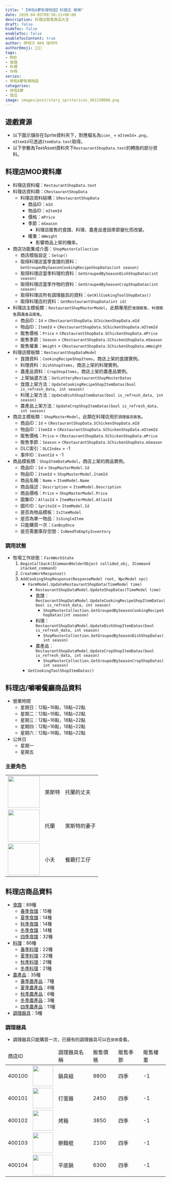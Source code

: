 ```yaml
---
title: "【哆啦A夢牧場物語】料理店 嚼嚼"
date: 2020-04-05T09:50:21+08:00
description: 料理店販售商品大全
draft: false
hideToc: false
enableToc: false
enableTocContent: true
author: 伊琉沙 AKA 哇咔咔
authorEmoji: 👩🏿‍🚀
tags: 
- MOD
- 食譜
- 料理
- 作物
series:
- 哆啦A夢牧場物語
categories:
- 哆啦A夢
- 商店
image: images/post/story_sprite/icon_301230000.png
---
```

## 遊戲資源
+ 以下圖示儲存在Sprite資料夾下，對應檔名為`icon_` + `mItemId`+`.png`，`mItemId`可透過`ItemData.text`取得。
+ 以下參數為TextAsset資料夾下`RestaurantShopData.text`的轉換的部分資料。

## 料理店MOD資料庫
+ 料理店資料檔：`RestaurantShopData.text`
+ 料理店資料類：`CRestaurantShopData`
    + 料理店資料結構：`SRestaurantShopData`
        + 商品ID：`mId`
        + 物品ID：`mItemId`
        + 價格：`mPrice`
        + 季節：`mSeason`
            + 料理店販售的食譜、料理、農產品會因季節變化而改變。
        + 權重：`mWeight`
            + 影響商品上架的機率。
+ 商店功能集成介面：`ShopMasterCollection`
    + 商店模版設定：`Setup()`
    + 取得料理店當季食譜的資料：`GetGroupedBySeasonCookingRecipeShopDatas(int season)`
    + 取得料理店當季料理的資料：`GetGroupedBySeasonDishShopDatas(int season)`
    + 取得料理店當季作物的資料：`GetGroupedBySeasonCropShopDatas(int season)`
    + 取得料理店所有調理器具的資料：`GetAllCookingToolShopDatas()`
    + 取得料理店的資料：`GetRestaurantShopData(int id)`
+ 料理店主模板類：`RestaurantShopMasterModel`，此類專用於`食譜販售`、`料理販售`與`農產品販售`。
    + 商品ID：`Id` = `CRestaurantShopData.SChickenShopData.mId`
    + 物品ID：`ItemId` = `CRestaurantShopData.SChickenShopData.mItemId`
    + 販售價格：`Price` = `CRestaurantShopData.SChickenShopData.mPrice`
    + 販售季節：`Season` = `CRestaurantShopData.SChickenShopData.mSeason`
    + 販售權重：`Weight` = `CRestaurantShopData.SChickenShopData.mWeight`
+ 料理店模板類：`RestaurantShopDataModel`
    + 食譜資料：`CookingRecipeShopItems`，商店上架的食譜實例。
    + 料理資料：`DishShopItems`，商店上架的料理實例。
    + 農產品資料：`CropShopItems`，商店上架的農產品實例。
    + 上架抽選方法：`GetLotteryRestaurantShopMasterDatas`
    + 食譜上架方法：`UpdateCookingRecipeShopItemDatas(bool is_refresh_data, int season)`
    + 料理上架方法：`UpdateDishShopItemDatas(bool is_refresh_data, int season)`
    + 農產品上架方法：`UpdateCropShopItemDatas(bool is_refresh_data, int season)`
+ 商店主模板類：`ShopMasterModel`，此類在料理店用於`調理器具販售`。
    + 商品ID：`Id` = `CRestaurantShopData.SChickenShopData.mId`
    + 物品ID：`ItemId` = `CRestaurantShopData.SChickenShopData.mItemId`
    + 販售價格：`Price` = `CRestaurantShopData.SChickenShopData.mPrice`
    + 販售季節：`Season` = `CRestaurantShopData.SChickenShopData.mSeason`
    + DLC索引：`DLCIndex` = -1
    + 事件ID：`EventId` = -1
+ 商品模板類：`ShopItemDataModel`，商店上架的商品實例。
    + 商品ID：`Id` = `ShopMasterModel.Id`
    + 物品ID：`ItemId` = `ShopMasterModel.ItemId`
    + 商品名稱：`Name` = `ItemModel.Name`
    + 商品描述：`Description` = `ItemModel.Description`
    + 商品價格：`Price` = `ShopMasterModel.Price`
    + 圖集ID：`AtlasId` = `ItemMasterModel.AtlasId`
    + 圖片ID：`SpriteId` = `ItemModel.Id`
    + 是否為物品模板：`IsItemModel`
    + 是否為單一物品：`IsSingleItem`
    + 只能購買一次：`CanBuyOnce`
    + 是否需要庫存空間：`IsNeedToEmptyInventory`

### 調用狀態
+ 牧場工作狀態：`FarmWorkState`
    1. `BeginCallback(ICommandHolderObject collided_obj, ICommand stacked_command)`
    2. `CreateWorkResponse()`
    3. `AddCookingShopResponse(ResponseModel root, NpcModel npc)`
        + `FarmModel.UpdateRestaurantShopData(TimeModel time)`
            + `RestaurantShopDataModel.UpdateShopDatas(TimeModel time)`
            + 食譜：`RestaurantShopDataModel.UpdateCookingRecipeShopItemDatas(bool is_refresh_data, int season)`
                + `ShopMasterCollection.GetGroupedBySeasonCookingRecipeShopDatas(int season)`
            + 料理：`RestaurantShopDataModel.UpdateDishShopItemDatas(bool is_refresh_data, int season)`
                + `ShopMasterCollection.GetGroupedBySeasonDishShopDatas(int season)`
            + 農產品：`RestaurantShopDataModel.UpdateCropShopItemDatas(bool is_refresh_data, int season)`
                + `ShopMasterCollection.GetGroupedBySeasonCropShopDatas(int season)`
        + `GetCookingToolShopItemDatas()`

## 料理店/嚼嚼餐廳商品資料
+ 營業時間
    + 星期日：12點~16點，18點~22點
    + 星期二：12點~16點，18點~22點
    + 星期三：12點~16點，18點~22點
    + 星期四：12點~16點，18點~22點
    + 星期六：12點~16點，18點~22點
+ 公休日
    + 星期一
    + 星期五

### 主要角色
<table>
    <tr>
        <td><img width= "100px" src= "/images/post/story_sprite/icon_201041230.png"></td>
        <td>萊斯特</td>
        <td>托蘭的丈夫</td>
    </tr>
    <tr>
        <td><img width= "100px" src= "/images/post/story_sprite/icon_201041240.png"></td>
        <td>托蘭</td>
        <td>萊斯特的妻子</td>
    </tr>
    <tr>
        <td><img width= "100px" src= "/images/post/story_sprite/icon_201041040.png"></td>
        <td>小夫</td>
        <td>餐廳打工仔</td>
    </tr>
</table>

## 料理店商品資料
+ [食譜](../doraemon-story-shop-cafe-delish-recipes)：89種
    + [春季食譜](../doraemon-story-shop-cafe-delish-recipes#春季食譜)：15種
    + [夏季食譜](../doraemon-story-shop-cafe-delish-recipes#夏季食譜)：14種
    + [秋季食譜](../doraemon-story-shop-cafe-delish-recipes#秋季食譜)：14種
    + [冬季食譜](../doraemon-story-shop-cafe-delish-recipes#冬季食譜)：14種
    + [四季食譜](../doraemon-story-shop-cafe-delish-recipes#四季食譜)：32種
+ [料理](../doraemon-story-shop-cafe-delish-meals)：86種
    + [春季料理](../doraemon-story-shop-cafe-delish-meals#春季料理)：22種
    + [夏季料理](../doraemon-story-shop-cafe-delish-meals#夏季料理)：22種
    + [秋季料理](../doraemon-story-shop-cafe-delish-meals#秋季料理)：21種
    + [冬季料理](../doraemon-story-shop-cafe-delish-meals#冬季料理)：21種
+ [農產品](../doraemon-story-shop-cafe-delish-produce)：35種
    + [春季農產品](../doraemon-story-shop-cafe-delish-produce#春季農產品)：7種
    + [夏季農產品](../doraemon-story-shop-cafe-delish-produce#夏季農產品)：8種
    + [秋季農產品](../doraemon-story-shop-cafe-delish-produce#秋季農產品)：6種
    + [冬季農產品](../doraemon-story-shop-cafe-delish-produce#冬季農產品)：3種
    + [四季農產品](../doraemon-story-shop-cafe-delish-produce#四季農產品)：11種
+ [調理器具](#調理器具)：5種

### 調理器具
+ 調理器具只能購買一次，已擁有的調理器具可以在`廚房`查看。

<table>
    <thead>
        <tr>
            <td>商店ID</td>
            <td></td>
            <td>調理器具名稱</td>
            <td>販售價格</td>
            <td>販售季節</td>
            <td>販售權重</td>
        </tr>
    </thead>
    <tbody>
        <tr>
            <td>400100</td>
            <td><img width= "64px" src= "/images/post/story_sprite/icon_9000100.png"></td>
            <td>鍋具組</td>
            <td>9800</td>
            <td>四季</td>
            <td>-1</td>
        </tr>
        <tr>
            <td>400101</td>
            <td><img width= "64px" src= "/images/post/story_sprite/icon_9000101.png"></td>
            <td>打蛋器</td>
            <td>2450</td>
            <td>四季</td>
            <td>-1</td>
        </tr>
        <tr>
            <td>400102</td>
            <td><img width= "64px" src= "/images/post/story_sprite/icon_9000102.png"></td>
            <td>烤箱</td>
            <td>3850</td>
            <td>四季</td>
            <td>-1</td>
        </tr>
        <tr>
            <td>400103</td>
            <td><img width= "64px" src= "/images/post/story_sprite/icon_9000103.png"></td>
            <td>擀麵棍</td>
            <td>2100</td>
            <td>四季</td>
            <td>-1</td>
        </tr>
        <tr>
            <td>400104</td>
            <td><img width= "64px" src= "/images/post/story_sprite/icon_9000104.png"></td>
            <td>平底鍋</td>
            <td>6300</td>
            <td>四季</td>
            <td>-1</td>
        </tr>
    </tbody>
</table>
